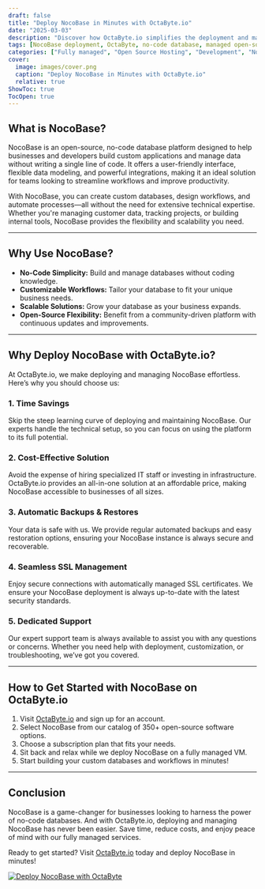 ```yaml
---
draft: false
title: "Deploy NocoBase in Minutes with OctaByte.io"
date: "2025-03-03"
description: "Discover how OctaByte.io simplifies the deployment and management of NocoBase, a powerful open-source no-code database platform. Save time, reduce costs, and enjoy seamless SSL, automatic backups, and expert support—all in one place."
tags: [NocoBase deployment, OctaByte, no-code database, managed open-source software, automatic backups, SSL management, cost-effective solutions, open-source software hosting]
categories: ["Fully managed", "Open Source Hosting", "Development", "Nocode Lowcode", "NocoBase"]
cover:
  image: images/cover.png
  caption: "Deploy NocoBase in Minutes with OctaByte.io"
  relative: true
ShowToc: true
TocOpen: true
---
```



## What is NocoBase?

NocoBase is an open-source, no-code database platform designed to help businesses and developers build custom applications and manage data without writing a single line of code. It offers a user-friendly interface, flexible data modeling, and powerful integrations, making it an ideal solution for teams looking to streamline workflows and improve productivity.

With NocoBase, you can create custom databases, design workflows, and automate processes—all without the need for extensive technical expertise. Whether you're managing customer data, tracking projects, or building internal tools, NocoBase provides the flexibility and scalability you need.

---

## Why Use NocoBase?

- **No-Code Simplicity:** Build and manage databases without coding knowledge.  
- **Customizable Workflows:** Tailor your database to fit your unique business needs.  
- **Scalable Solutions:** Grow your database as your business expands.  
- **Open-Source Flexibility:** Benefit from a community-driven platform with continuous updates and improvements.  

---

## Why Deploy NocoBase with OctaByte.io?

At OctaByte.io, we make deploying and managing NocoBase effortless. Here’s why you should choose us:

### 1. **Time Savings**  
Skip the steep learning curve of deploying and maintaining NocoBase. Our experts handle the technical setup, so you can focus on using the platform to its full potential.

### 2. **Cost-Effective Solution**  
Avoid the expense of hiring specialized IT staff or investing in infrastructure. OctaByte.io provides an all-in-one solution at an affordable price, making NocoBase accessible to businesses of all sizes.

### 3. **Automatic Backups & Restores**  
Your data is safe with us. We provide regular automated backups and easy restoration options, ensuring your NocoBase instance is always secure and recoverable.

### 4. **Seamless SSL Management**  
Enjoy secure connections with automatically managed SSL certificates. We ensure your NocoBase deployment is always up-to-date with the latest security standards.

### 5. **Dedicated Support**  
Our expert support team is always available to assist you with any questions or concerns. Whether you need help with deployment, customization, or troubleshooting, we’ve got you covered.

---

## How to Get Started with NocoBase on OctaByte.io

1. Visit [OctaByte.io](https://octabyte.io) and sign up for an account.  
2. Select NocoBase from our catalog of 350+ open-source software options.  
3. Choose a subscription plan that fits your needs.  
4. Sit back and relax while we deploy NocoBase on a fully managed VM.  
5. Start building your custom databases and workflows in minutes!  

---

## Conclusion

NocoBase is a game-changer for businesses looking to harness the power of no-code databases. And with OctaByte.io, deploying and managing NocoBase has never been easier. Save time, reduce costs, and enjoy peace of mind with our fully managed services.  

Ready to get started? Visit [OctaByte.io](https://octabyte.io) today and deploy NocoBase in minutes!

[![Deploy NocoBase with OctaByte](/images/deploy-on-octabyte.png)](https://octabyte.io/fully-managed-open-source-services/development/nocode-lowcode/nocobase)